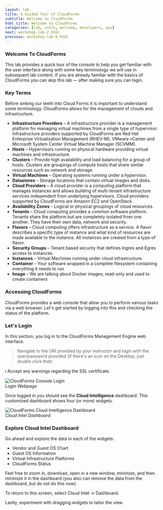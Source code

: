 ```yaml
---
layout: lab
title: A Guided Tour of CloudForms
subtitle: Welcome to CloudForms
html_title: Welcome to CloudForms
categories: [lab, intro, welcome, developers, ops]
next: workshop-lab-2.html
previous: workshop-lab-0.html
---
```


### Welcome To CloudForms
This lab provides a quick tour of the console to help you get familiar with the user interface along with some key terminology we will use in subsequent lab content.  If you are already familiar with the basics of CloudForms you can skip this lab — after making sure you can login.

### Key Terms
Before sinking our teeth into Cloud Forms it is important to understand some terminology. CloudForms allows for the management of clouds and infrastructure.

* **Infrastructure Providers** – A infrastructure provider is a management platform for managing virtual machines from a single type of hypervisor. Infrastructure providers supported by CloudForms are Red Hat Enterprise Virtualization Management (RHEV-M), VMware vCenter and Microsoft System Center Virtual Machine Manager (SCVMM).
* **Hosts** – Hypervisors running on physical hardware providing virtual machines and infrastructure.
* **Clusters** – Provide high availability and load balancing for a group of hosts. Clusters are groupings of compute hosts that share similar resources such as network and storage.
* **Virtual Machines** – Operating systems running under a hypervisor.
* **Datastores** – Storage locations that contain virtual images and disks.
* **Cloud Providers** – A cloud provider is a computing platform that manages instances and allows building of multi-tenant infrastructure services independent from underlying hypervisors. Cloud providers supported by CloudForms are Amazon EC2 and OpenStack.
* **Availability Zones** – Logical or physical groupings of cloud resources.
* **Tenants** – Cloud computing provides a common software platform. Tenants share the platform but are completely isolated from one another. They have their own data, network and security.
* **Flavors** – Cloud computing offers infrastructure as a service. A flavor describes a specific type of instance and what kind of resources are made available to the instance. All instances are created from a type of flavor.
* **Security Groups** – Tenant based security that defines Ingres and Egres access to instances.
* **Instances** – Virtual Machines running under cloud infrastructure.
* **Container** – Your software wrapped in a complete filesystem containing everything it needs to run
* **Image** – We are talking about Docker images; read-only and used to create containers

### Accessing CloudForms
CloudForms provides a web console that allow you to perform various tasks via a web browser. Let's get started by logging into this and checking the status of the platform.

### Let's Login

In this section, you log in to the CloudForms Management Engine web interface.

> Navigate to the URI provided by your instructor and login with the user/password provided (if there's an icon on the Desktop, just double click that).

<!-- ### Credentials

| User | Password | Description |
| ------ | ------------ | ----------- |
| admin | smartvm | CloudForms Management Console |
| clouduser | Redhat1! |  CloudForms Management Console |
| cloudops | Redhat1! |  CloudForms Management Console | -->

:information_source: Accept any warnings regarding the SSL certificate.

<img alt="CloudForms Console Login" src="{{ site.baseurl }}/www-default/screenshots/cfme-login.png" /><br/>
*Login Webpage*

Once logged in you should see the **Cloud Intelligence** dashboard. This customized dashboard shows four (or more) widgets.

<img alt="CloudForms Cloud Intelligence Dashboard" src="{{ site.baseurl }}/www-default/screenshots/cfme-dashboard-cloud-intel.png" /><br/>
*Cloud Intel Dashboard*

### Explore Cloud Intel Dashboard

Go ahead and explore the data in each of the widgets:
- Vendor and Guest OS Chart
- Guest OS Information
- Virtual Infrastructure Platforms
- CloudForms Status

Feel free to zoom in, download, open in a new window, minimize, and then minimize it in the dashboard (you also can remove the data from the dashboard, but do not do this now).

To return to this screen, select Cloud Intel → Dashboard.

Lastly, experiment with dragging widgets to tailor the view.

